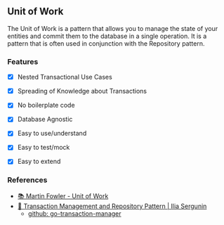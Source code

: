 ## Unit of Work

The Unit of Work is a pattern that allows you to manage the state of 
your entities and commit them to the database in a single operation. 
It is a pattern that is often used in conjunction with the Repository pattern.

### Features

- [x] Nested Transactional Use Cases
- [x] Spreading of Knowledge about Transactions
- [x] No boilerplate code
- [x] Database Agnostic
- [x] Easy to use/understand
- [x] Easy to test/mock
- [x] Easy to extend


### References

- [📚 Martin Fowler - Unit of Work](https://martinfowler.com/eaaCatalog/unitOfWork.html)
- [🎥 Transaction Management and Repository Pattern | Ilia Sergunin](https://youtu.be/aRsea6FFAyA)
  - [github: go-transaction-manager](https://github.com/avito-tech/go-transaction-manager)
